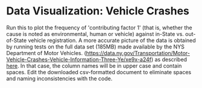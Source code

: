 # Data Visualization: Vehicle Crashes
Run this to plot the frequency of 'contributing factor 1' (that is, whether the cause is noted as environmental, human or vehicle) against in-State vs. out-of-State vehicle registration. 
A more accurate picture of the data is obtained by running tests on the full data set (185MB) made available by the NYS Department of Motor Vehicles. (https://data.ny.gov/Transportation/Motor-Vehicle-Crashes-Vehicle-Information-Three-Ye/xe9x-a24f) as described [here](https://wp.me/pau3vG-1A).  In that case, the column names will be in upper case and contain spaces. Edit the downloaded csv-formatted document to eliminate spaces and naming inconsistencies with the code.

 


